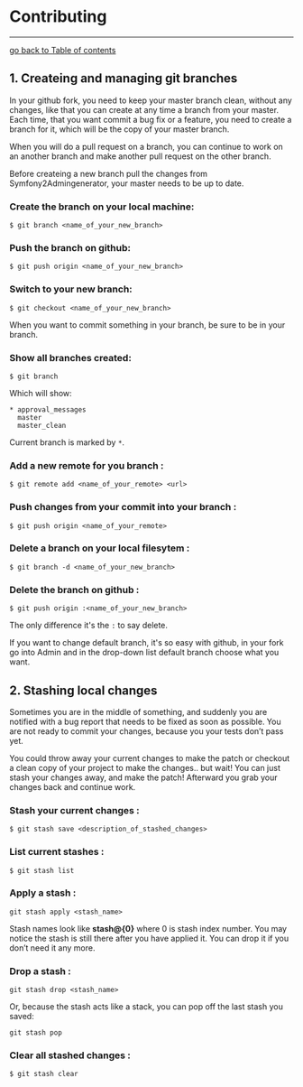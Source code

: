 # Contributing
----------------------------------------------------

[go back to Table of contents][back-to-index]

[back-to-index]: https://github.com/symfony2admingenerator/AdmingeneratorGeneratorBundle/blob/master/Resources/doc/documentation.md#2-support-and-contribution

## 1. Createing and managing git branches

In your github fork, you need to keep your master branch clean, without any changes, 
like that you can create at any time a branch from your master. Each time, that you 
want commit a bug fix or a feature, you need to create a branch for it, which will 
be the copy of your master branch. 

When you will do a pull request on a branch, you can continue to work on an another 
branch and make another pull request on the other branch. 

Before createing a new branch pull the changes from Symfony2Admingenerator, your master 
needs to be up to date.

### Create the branch on your local machine:

```console
$ git branch <name_of_your_new_branch>
```

### Push the branch on github:

```console
$ git push origin <name_of_your_new_branch>
```

### Switch to your new branch:

```console
$ git checkout <name_of_your_new_branch>
```

When you want to commit something in your branch, be sure to be in your branch.

### Show all branches created:

```console
$ git branch
```

Which will show:

```console
* approval_messages
  master
  master_clean
```

Current branch is marked by `*`.

### Add a new remote for you branch :

```console
$ git remote add <name_of_your_remote> <url>
```

### Push changes from your commit into your branch :

```console
$ git push origin <name_of_your_remote>
```

### Delete a branch on your local filesytem :

```console
$ git branch -d <name_of_your_new_branch>
```

### Delete the branch on github :

```console
$ git push origin :<name_of_your_new_branch>
```

The only difference it's the `:` to say delete.

If you want to change default branch, it's so easy with github, in your fork go 
into Admin and in the drop-down list default branch choose what you want.

## 2. Stashing local changes

Sometimes you are in the middle of something, and suddenly you are notified with 
a bug report that needs to be fixed as soon as possible. You are not ready to 
commit your changes, because you your tests don’t pass yet.

You could throw away your current changes to make the patch or checkout 
a clean copy of your project to make the changes.. but wait! You can just stash your 
changes away, and make the patch! Afterward you grab your changes back and continue work.

### Stash your current changes :

```console
$ git stash save <description_of_stashed_changes>
```

### List current stashes :

```console
$ git stash list
```

### Apply a stash :

```console
git stash apply <stash_name>
```

Stash names look like **stash@{0}** where 0 is stash index number. You may notice 
the stash is still there after you have applied it. You can drop it if you don’t 
need it any more.

### Drop a stash :

```console
git stash drop <stash_name>
```

Or, because the stash acts like a stack, you can pop off the last stash you saved:

```console
git stash pop
```

### Clear all stashed changes :

```console
$ git stash clear
```
